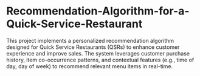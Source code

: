 # Recommendation-Algorithm-for-a-Quick-Service-Restaurant
This project implements a personalized recommendation algorithm designed for Quick Service Restaurants (QSRs) to enhance customer experience and improve sales. The system leverages customer purchase history, item co-occurrence patterns, and contextual features (e.g., time of day, day of week) to recommend relevant menu items in real-time.

